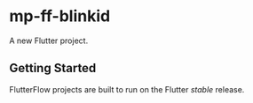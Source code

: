 # mp-ff-blinkid

A new Flutter project.

## Getting Started

FlutterFlow projects are built to run on the Flutter _stable_ release.

